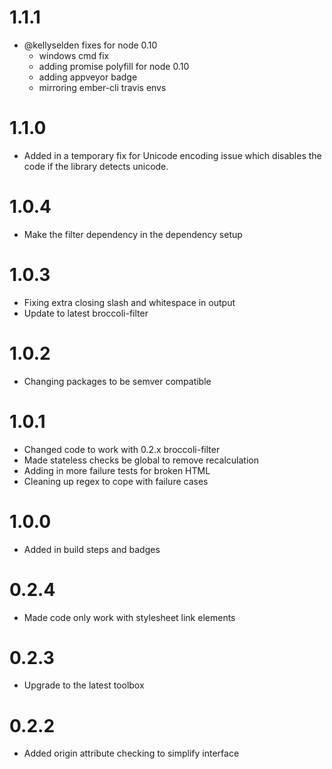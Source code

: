 # 1.1.1
- @kellyselden fixes for node 0.10
  -  windows cmd fix
  -  adding promise polyfill for node 0.10
  -  adding appveyor badge
  -  mirroring ember-cli travis envs

# 1.1.0
- Added in a temporary fix for Unicode encoding issue which disables the code if the library detects unicode.

# 1.0.4
- Make the filter dependency in the dependency setup

# 1.0.3
- Fixing extra closing slash and whitespace in output
- Update to latest broccoli-filter

# 1.0.2
- Changing packages to be semver compatible

# 1.0.1
- Changed code to work with 0.2.x broccoli-filter
- Made stateless checks be global to remove recalculation
- Adding in more failure tests for broken HTML
- Cleaning up regex to cope with failure cases

# 1.0.0
- Added in build steps and badges

# 0.2.4
- Made code only work with stylesheet link elements

# 0.2.3
- Upgrade to the latest toolbox

# 0.2.2
- Added origin attribute checking to simplify interface
